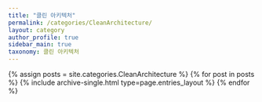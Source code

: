 ```yaml
---
title: "클린 아키텍처"
permalink: /categories/CleanArchitecture/ 
layout: category
author_profile: true
sidebar_main: true
taxonomy: 클린 아키텍처
---
```


{% assign posts = site.categories.CleanArchitecture %}
{% for post in posts %} {% include archive-single.html type=page.entries_layout %} {% endfor %}
